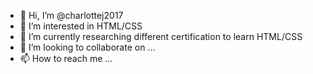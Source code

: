 - 👋 Hi, I’m @charlottej2017
- 👀 I’m interested in HTML/CSS
- 🌱 I’m currently researching different certification to learn HTML/CSS
- 💞️ I’m looking to collaborate on ...
- 📫 How to reach me ...

<!---
charlottej2017/charlottej2017 is a ✨ special ✨ repository because its `README.md` (this file) appears on your GitHub profile.
You can click the Preview link to take a look at your changes.
--->
